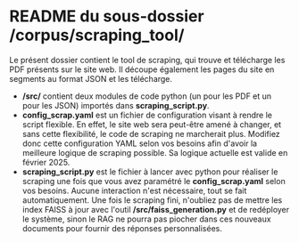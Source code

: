 # README du sous-dossier /corpus/scraping_tool/
Le présent dossier contient le tool de scraping, qui trouve et télécharge les PDF présents sur le site web. Il découpe également les pages du site en segments au format JSON et les télécharge.

- **/src/** contient deux modules de code python (un pour les PDF et un pour les JSON) importés dans **scraping_script.py**.
- **config_scrap.yaml** est un fichier de configuration visant à rendre le script flexible. En effet, le site web sera peut-être amené à changer, et sans cette flexibilité, le code de scraping ne marcherait plus. Modifiez donc cette configuration YAML selon vos besoins afin d'avoir la meilleure logique de scraping possible. Sa logique actuelle est valide en février 2025.
- **scraping_script.py** est le fichier à lancer avec python pour réaliser le scraping une fois que vous avez paramétré le **config_scrap.yaml** selon vos besoins. Aucune interaction n'est nécessaire, tout se fait automatiquement. Une fois le scraping fini, n'oubliez pas de mettre les index FAISS à jour avec l'outil **/src/faiss_generation.py** et de redéployer le système, sinon le RAG ne pourra pas piocher dans ces nouveaux documents pour fournir des réponses personnalisées.